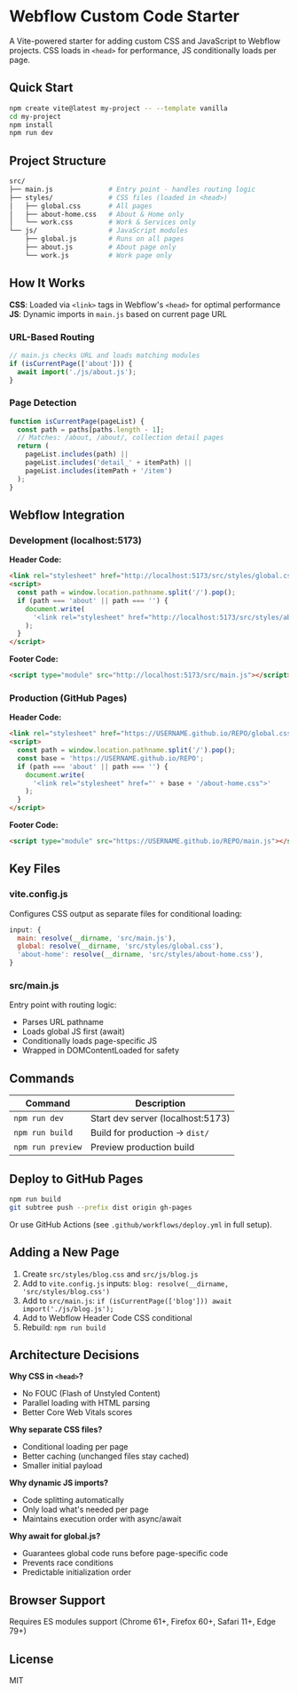 # Webflow Custom Code Starter

A Vite-powered starter for adding custom CSS and JavaScript to Webflow projects. CSS loads in `<head>` for performance, JS conditionally loads per page.

## Quick Start

```bash
npm create vite@latest my-project -- --template vanilla
cd my-project
npm install
npm run dev
```

## Project Structure

```bash
src/
├── main.js              # Entry point - handles routing logic
├── styles/              # CSS files (loaded in <head>)
│   ├── global.css       # All pages
│   ├── about-home.css   # About & Home only
│   └── work.css         # Work & Services only
└── js/                  # JavaScript modules
    ├── global.js        # Runs on all pages
    ├── about.js         # About page only
    └── work.js          # Work page only
```

## How It Works

**CSS**: Loaded via `<link>` tags in Webflow's `<head>` for optimal performance
**JS**: Dynamic imports in `main.js` based on current page URL

### URL-Based Routing

```javascript
// main.js checks URL and loads matching modules
if (isCurrentPage(['about'])) {
  await import('./js/about.js');
}
```

### Page Detection

```javascript
function isCurrentPage(pageList) {
  const path = paths[paths.length - 1];
  // Matches: /about, /about/, collection detail pages
  return (
    pageList.includes(path) ||
    pageList.includes('detail_' + itemPath) ||
    pageList.includes(itemPath + '/item')
  );
}
```

## Webflow Integration

### Development (localhost:5173)

**Header Code:**

```html
<link rel="stylesheet" href="http://localhost:5173/src/styles/global.css" />
<script>
  const path = window.location.pathname.split('/').pop();
  if (path === 'about' || path === '') {
    document.write(
      '<link rel="stylesheet" href="http://localhost:5173/src/styles/about-home.css">'
    );
  }
</script>
```

**Footer Code:**

```html
<script type="module" src="http://localhost:5173/src/main.js"></script>
```

### Production (GitHub Pages)

**Header Code:**

```html
<link rel="stylesheet" href="https://USERNAME.github.io/REPO/global.css" />
<script>
  const path = window.location.pathname.split('/').pop();
  const base = 'https://USERNAME.github.io/REPO';
  if (path === 'about' || path === '') {
    document.write(
      '<link rel="stylesheet" href="' + base + '/about-home.css">'
    );
  }
</script>
```

**Footer Code:**

```html
<script type="module" src="https://USERNAME.github.io/REPO/main.js"></script>
```

## Key Files

### vite.config.js

Configures CSS output as separate files for conditional loading:

```javascript
input: {
  main: resolve(__dirname, 'src/main.js'),
  global: resolve(__dirname, 'src/styles/global.css'),
  'about-home': resolve(__dirname, 'src/styles/about-home.css'),
}
```

### src/main.js

Entry point with routing logic:

- Parses URL pathname
- Loads global JS first (await)
- Conditionally loads page-specific JS
- Wrapped in DOMContentLoaded for safety

## Commands

| Command           | Description                       |
| ----------------- | --------------------------------- |
| `npm run dev`     | Start dev server (localhost:5173) |
| `npm run build`   | Build for production → `dist/`    |
| `npm run preview` | Preview production build          |

## Deploy to GitHub Pages

```bash
npm run build
git subtree push --prefix dist origin gh-pages
```

Or use GitHub Actions (see `.github/workflows/deploy.yml` in full setup).

## Adding a New Page

1. Create `src/styles/blog.css` and `src/js/blog.js`
2. Add to `vite.config.js` inputs: `blog: resolve(__dirname, 'src/styles/blog.css')`
3. Add to `src/main.js`: `if (isCurrentPage(['blog'])) await import('./js/blog.js');`
4. Add to Webflow Header Code CSS conditional
5. Rebuild: `npm run build`

## Architecture Decisions

**Why CSS in `<head>`?**

- No FOUC (Flash of Unstyled Content)
- Parallel loading with HTML parsing
- Better Core Web Vitals scores

**Why separate CSS files?**

- Conditional loading per page
- Better caching (unchanged files stay cached)
- Smaller initial payload

**Why dynamic JS imports?**

- Code splitting automatically
- Only load what's needed per page
- Maintains execution order with async/await

**Why await for global.js?**

- Guarantees global code runs before page-specific code
- Prevents race conditions
- Predictable initialization order

## Browser Support

Requires ES modules support (Chrome 61+, Firefox 60+, Safari 11+, Edge 79+)

## License

MIT
